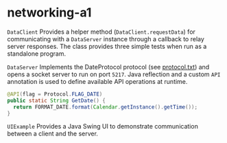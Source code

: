 # networking-a1

`DataClient` Provides a helper method (`DataClient.requestData`) for communicating with a `DataServer` instance through a callback to relay server responses. The class provides three simple tests when run as a standalone program.

`DataServer` Implements the DateProtocol protocol (see [protocol.txt](protocol.txt)) and opens a socket server to run on port `5217`. Java reflection and a custom `API` annotation is used to define available API operations at runtime.
```java
@API(flag = Protocol.FLAG_DATE)
public static String GetDate() {
  return FORMAT_DATE.format(Calendar.getInstance().getTime());
}
```

`UIExample` Provides a Java Swing UI to demonstrate communication between a client and the server.
